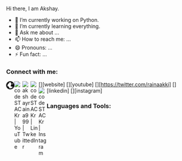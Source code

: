 Hi there, I am Akshay.


- 🔭 I’m currently working on Python.
- 🌱 I’m currently learning everything.
- 💬 Ask me about ...
- 📫 How to reach me: ...
- 😄 Pronouns: ...
- ⚡ Fun fact: ...

### Connect with me:

[<img align="left" alt="codeSTACKr.com" width="22px" src="https://raw.githubusercontent.com/iconic/open-iconic/master/svg/globe.svg" />][website]
[<img align="left" alt="codeSTACKr | YouTube" width="22px" src="https://cdn.jsdelivr.net/npm/simple-icons@v3/icons/youtube.svg" />][youtube]
[<img align="left" alt="akshayraina999 | Twitter" width="22px" src="https://cdn.jsdelivr.net/npm/simple-icons@v3/icons/twitter.svg" />][https://twitter.com/rainaakki]
[<img align="left" alt="codeSTACKr | LinkedIn" width="22px" src="https://cdn.jsdelivr.net/npm/simple-icons@v3/icons/linkedin.svg" />][linkedin]
[<img align="left" alt="codeSTACKr | Instagram" width="22px" src="https://cdn.jsdelivr.net/npm/simple-icons@v3/icons/instagram.svg" />][instagram]
<br />

### Languages and Tools:


